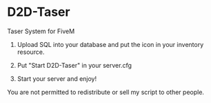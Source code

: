 # D2D-Taser
Taser System for FiveM

1) Upload SQL into your database and put the icon in your inventory resource.

2) Put "Start D2D-Taser" in your server.cfg

3) Start your server and enjoy!

You are not permitted to redistribute or sell my script to other people.
